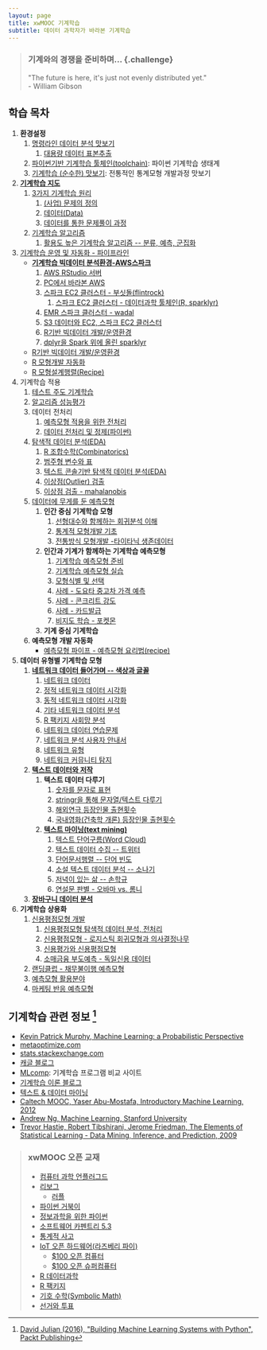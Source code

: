 ```yaml
---
layout: page
title: xwMOOC 기계학습
subtitle: 데이터 과학자가 바라본 기계학습
---
```



> ### 기계와의 경쟁을 준비하며... {.challenge}
> "The future is here, it's just not evenly distributed yet."  
>                                                           - William Gibson


## 학습 목차

1. **환경설정**
    1. [명령라인 데이터 분석 맛보기](00-toolchain-cmd.html)    
        1. [대용량 데이터 표본추출](ml-random-sampling.html)    
    1. [파이썬기반 기계학습 툴체인(toolchain)](00-toolchain.html): 파이썬 기계학습 생태계
    1. [기계학습 (순수한) 맛보기](ml-taste-with-r.html): 전통적인 통계모형 개발과정 맛보기     
1. **[기계학습 지도](ml-map.html)**
    1. [3가지 기계학습 원리](ml-three-principles.html)
        1. [(사업) 문제의 정의](01-problem.html)
        1. [데이터(Data)](02-data.html)
        1. [데이터를 통한 문제풀이 과정](03-process.html)
    1. [기계학습 알고리즘](04-algorithm.html)
        1. [활용도 높은 기계학습 알고리즘 -- 분류, 예측, 군집화](ml-basic-dc.html)
1. [기계학습 운영 및 자동화 - 파이프라인](ml-production.html)
    - **[기계학습 빅데이터 분석환경-AWS스파크](ml-aws-spark.html)**
        1. [AWS RStudio 서버](ds-aws-rstudio-server.html)
        1. [PC에서 바라본 AWS](ml-aws-from-pc.html)
        1. [스파크 EC2 클러스터 - 부싯돌(flintrock)](ml-aws-ec2-flintrock.html)
            1. [스파크 EC2 클러스터 - 데이터과학 툴체인(R, sparklyr)](ml-aws-ec2-flintrock-sparklyr.html)
        1. [EMR 스파크 클러스터 - wadal](ml-emr-wadal.html)
        1. [S3 데이터와 EC2, 스파크 EC2 클러스터](ml-ec2-s3.html)
        1. [R기반 빅데이터 개발/운영환경](ml-r-bigdata-workflow.html)
        1. [dplyr을 Spark 위에 올린 sparklyr](ml-sparklyr.html)
    - [R기반 빅데이터 개발/운영환경](ml-r-bigdata-workflow.html)
    - [R 모형개발 자동화](ml-r-pipeline.html)
    - [R 모형설계행렬(Recipe)](ml-r-pipeline.html)
1. 기계학습 적용
    1. [테스트 주도 기계학습](31-ml-tdd.html)
    1. [알고리즘 성능평가](ml-assessment.html)
    1. 데이터 전처리        
        1. [예측모형 적용을 위한 전처리](ml-preprocessing.html)
        1. [데이터 전처리 및 정제(파이썬)](14-ml-data-munging.html)
    1. [탐색적 데이터 분석(EDA)](ml-eda.html)
        1. [R 조합수학(Combinatorics)](ml-combinatorics.html)        
        1. [범주형 변수와 표](ml-categorical-var-table.html)        
        1. [텍스트 콘솔기반 탐색적 데이터 분석(EDA)](ml-text-console.html)        
        1. [이상점(Outlier) 검출](ml-detect-outliers.html)        
        1. [이상점 검출 - mahalanobis](ml-detect-outliers-mahalanobis.html)
    1. [데이터에 무게를 둔 예측모형](ml-modeling.html)
        1. **인간 중심 기계학습 모형**
            1. [선형대수와 함께하는 회귀분석 이해](ml-linear-algebra-reg.html)    
            1. [통계적 모형개발 기초](ml-modeling-basic.html)            
            1. [전통방식 모형개발 -타이타닉 생존데이터](ml-modeling-titanic.html)  
        1. **인간과 기계가 함께하는 기계학습 예측모형**  
            1. [기계학습 예측모형 준비](ml-predictive-modeling-basic.html)
            1. [기계학습 예측모형 실습](ml-predictive-modeling.html)
            1. [모형식별 및 선택](ml-model-selection.html)            
            1. [사례 - 도요타 중고차 가격 예측](ml-pm-continuous.html)
            1. [사례 - 콘크리트 강도](ml-pm-continuous-concrete.html)
            1. [사례 - 카드발급](ml-credit-greene.html)
            1. [비지도 학습 - 포켓몬](ml-pokemon-unsupervised.html)
        1. **기계 중심 기계학습**
    1. **예측모형 개발 자동화**
        - [예측모형 파이프 - 예측모형 요리법(recipe)](ml-modeling-pipe.html)
1. **데이터 유형별 기계학습 모형**
    1. **[네트워크 데이터 들어가며 -- 색상과 글꼴](ml-network-overview.html)**        
        1. [네트워크 데이터](ml-network-data.html)
        1. [정적 네트워크 데이터 시각화](ml-network-static-viz.html)
        1. [동적 네트워크 데이터 시각화](ml-network-dynamic-viz.html)
        1. [기타 네트워크 데이터 분석](ml-network-etc.html)
        1. [R 팩키지 사회망 분석](ml-sna-r-ecosystem.html)        
        1. [네트워크 데이터 연습문제](ml-network-data-ex.html)
        1. [네트워크 분석 사용자 안내서](ml-network-user-guide.html)
        1. [네트워크 유형](ml-network-type.html)
        1. [네트워크 커뮤니티 탐지](ml-network-communities.html)
    1. **[텍스트 데이터와 저작](https://statkclee.github.io/ds-authoring/)**
        1. **텍스트 데이터 다루기**
            1. [숫자를 문자로 표현](ml-number-to-text.html)
            1. [stringr을 통해 문자열/텍스트 다루기](ml-stringr.html)
            1. [해외연극 등장인물 출현횟수](ml-movie-play.html)
            1. [국내영화(건축학 개론) 등장인물 출현횟수](ml-movie-arch101.html)
        1. **[텍스트 마이닝(text mining)](ml-text.html)**
            1. [텍스트 단어구름(Word Cloud)](ml-wordcloud.html)    
            1. [텍스트 데이터 수집 -- 트위터](ml-text-twitter.html)
            1. [단어문서행렬 -- 단어 빈도](ml-text-tdm.html)
            1. [소설 텍스트 데이터 분석 -- 소나기](ml-text-basic.html)
            1. [저녁이 있는 삶 -- 손학규](ml-book.html)
            1. [연설문 판별 - 오바마 vs. 롬니](http://statkclee.github.io/politics/text-classify-speeches.html)
    1. **[장바구니 데이터 분석](ml-market-basket.html)**    
1. **기계학습 상용화**
    1. [신용평점모형 개발](ml-credit-scoring-overview.html)
        1. [신용평점모형 탐색적 데이터 분석, 전처리](ml-credit-scoring-eda.html)
        1. [신용평점모형 - 로지스틱 회귀모형과 의사결정나무](ml-credit-scoring-model.html)
        1. [신용평가와 신용평점모형](ml-credit-scoring-business.html)
        1. [소매금융 부도예측 - 독일신용 데이터](ml-credit-scoring.html)
    1. [랜딩클럽 - 채무불이행 예측모형](ml-css-lendingclub.html)        
    1. [예측모형 활용분야](ml-pm-applications.html)
    1. [마케팅 반응 예측모형](ml-pm-discrete.html)  



## 기계학습 관련 정보 [^David-Julian-2016]

* [Kevin Patrick Murphy, Machine Learning: a Probabilistic Perspective](www.cs.ubc.ca/~murphyk/MLbook)
* [metaoptimize.com](http://metaoptimize.com/qa)
* [stats.stackexchange.com](http://stats.stackexchange.com/)
* [캐글 블로그](http://blog.kaggle.com/)
* [MLcomp](http://mlcomp.org/): 기계학습 프로그램 비교 사이트
* [기계학습 이론 블로그](http://hunch.net)
* [텍스트 & 데이터 마이닝](http://textanddatamining.blogspot.kr/)
* [Caltech MOOC, Yaser Abu-Mostafa, Introductory Machine Learning, 2012](https://work.caltech.edu/telecourse.html)
* [Andrew Ng, Machine Learning, Stanford University](https://www.coursera.org/learn/machine-learning/)
* [Trevor Hastie, Robert Tibshirani, Jerome Friedman, The Elements of Statistical Learning - Data Mining, Inference, and Prediction, 2009](http://statweb.stanford.edu/~tibs/ElemStatLearn/)

> ### xwMOOC 오픈 교재
> 
> - [컴퓨터 과학 언플러그드](http://unplugged.xwmooc.org)  
> - [리보그](http://reeborg.xwmooc.org)  
>      - [러플](http://rur-ple.xwmooc.org)  
> - [파이썬 거북이](http://swcarpentry.github.io/python-novice-turtles/index-kr.html)  
> - [정보과학을 위한 파이썬](http://python.xwmooc.org)  
> - [소프트웨어 카펜트리 5.3](http://swcarpentry.xwmooc.org)
> - [통계적 사고](http://think-stat.xwmooc.org/)
> - [IoT 오픈 하드웨어(라즈베리 파이)](http://raspberry-pi.xwmooc.org/)
>     - [$100 오픈 컴퓨터](http://computer.xwmooc.org/)   
>     - [$100 오픈 슈퍼컴퓨터](http://computers.xwmooc.org/)
> - [R 데이터과학](http://data-science.xwmooc.org/)
> - [R 팩키지](http://r-pkgs.xwmooc.org/)
> - [기호 수학(Symbolic Math)](http://sympy.xwmooc.org/)
> - [선거와 투표](http://politics.xwmooc.org/)

[^David-Julian-2016]: [David Julian (2016), "Building Machine Learning Systems with Python", Packt Publishing](https://www.packtpub.com/big-data-and-business-intelligence/building-machine-learning-systems-python)